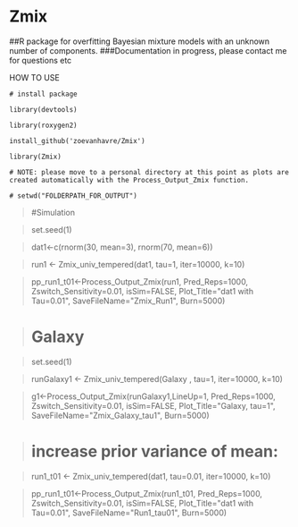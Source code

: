 # Zmix
##R package for overfitting Bayesian mixture models with an unknown number of components.
###Documentation in progress, please contact me for questions etc 

HOW TO USE

`# install package `

`library(devtools) `

`library(roxygen2)`

`install_github('zoevanhavre/Zmix')`

`library(Zmix)`

`# NOTE: please move to a personal directory at this point as plots are created automatically with the Process_Output_Zmix function.`

`# setwd("FOLDERPATH_FOR_OUTPUT")`

>#Simulation

>set.seed(1)	

>dat1<-c(rnorm(30, mean=3), rnorm(70, mean=6))

>run1 <- Zmix_univ_tempered(dat1,  tau=1, iter=10000, 	k=10)

>pp_run1_t01<-Process_Output_Zmix(run1,  Pred_Reps=1000, Zswitch_Sensitivity=0.01, isSim=FALSE, Plot_Title="dat1 with Tau=0.01", SaveFileName="Zmix_Run1", Burn=5000)

># Galaxy

> set.seed(1)

> runGalaxy1 <- Zmix_univ_tempered(Galaxy , tau=1, iter=10000, k=10)

>g1<-Process_Output_Zmix(runGalaxy1,LineUp=1, Pred_Reps=1000, Zswitch_Sensitivity=0.01, isSim=FALSE, Plot_Title="Galaxy, tau=1", SaveFileName="Zmix_Galaxy_tau1", Burn=5000)

># increase prior variance of mean: 

>run1_t01 <- Zmix_univ_tempered(dat1,  tau=0.01, iter=10000, 	k=10)

>pp_run1_t01<-Process_Output_Zmix(run1_t01,  Pred_Reps=1000, Zswitch_Sensitivity=0.01, isSim=FALSE, Plot_Title="dat1 with Tau=0.01", SaveFileName="Run1_tau01", Burn=5000)

